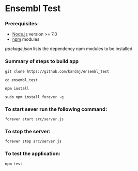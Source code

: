 # Ensembl Test

### Prerequisites:

- [Node.js](https://nodejs.org/en/) version ﻿>= 7.0
- [npm](https://www.npmjs.com/) modules

_package.json_ lists the dependency npm modules to be installed.

### Summary of steps to build app

```
git clone https://github.com/kandaj/ensembl_test

cd ensembl_test

npm install

sudo npm install forever -g
```

### To start sever run the following command:

`forever start src/server.js`


### To stop the server:

`forever stop src/server.js`

### To test the application:

`npm test`
